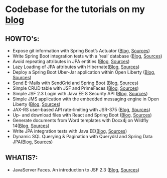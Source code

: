 # Codebase for the tutorials on my [blog](https://rieckpil.de/#/blog) 

## HOWTO's:

* Expose git information with Spring Boot’s Actuator ([Blog](https://rieckpil.de/howto-expose-git-information-with-spring-boots-actuator/), [Sources](https://github.com/rieckpil/blog-tutorials/tree/master/expose-git-information-actuator))
* Write Spring Boot integration tests with a ‘real’ database ([Blog](https://rieckpil.de/howto-write-spring-boot-integration-tests-with-a-real-database/), [Sources](https://github.com/rieckpil/blog-tutorials/tree/master/testcontainers))
* Avoid repeating attributes in JPA entities ([Blog](https://rieckpil.de/howto-avoid-repeating-attributes-in-jpa-entities/), [Sources](https://github.com/rieckpil/blog-tutorials/tree/master/avoid-repeating-attributes-in-jpa-entities))
* Lazy Loading of JPA attributes with Hibernate([Blog](https://rieckpil.de/how-to-lazy-loading-of-jpa-attributes-with-hibernate/), [Sources](https://github.com/rieckpil/blog-tutorials/tree/master/lazy-loading-of-jpa-attributes-with-hibernate))
* Deploy a Spring Boot Uber-Jar application within Open Liberty ([Blog](https://rieckpil.de/howto-run-spring-boot-uber-jar-application-within-open-liberty/), [Sources](https://github.com/rieckpil/blog-tutorials/tree/master/spring-boot-with-open-liberty/))
* Send E-Mails with SendGrid and Spring Boot ([Blog](https://rieckpil.de/howto-send-e-mails-with-sendgrid-and-spring-boot/), [Sources](https://github.com/rieckpil/blog-tutorials/tree/master/send-emails-with-sendgrid-and-spring-boot))
* Simple CRUD table with JSF and PrimeFaces ([Blog](https://rieckpil.de/howto-simple-crud-table-with-jsf-2-3-and-primefaces/), [Sources](https://github.com/rieckpil/blog-tutorials/tree/master/simple-crud-table-with-jsf-and-primefaces))
* Simple JSF 2.3 Login with Java EE 8 Security API ([Blog](https://rieckpil.de/howto-simple-form-based-authentication-for-jsf-2-3-with-java-ee-8-security-api/), [Sources](https://github.com/rieckpil/blog-tutorials/tree/master/jsf-simple-login-with-java-ee-security-api))
*  Simple JMS application with the embedded messaging engine in Open Liberty ([Blog](https://rieckpil.de/howto-simple-jms-application-with-the-embedded-messaging-engine-in-open-liberty/), [Sources](https://github.com/rieckpil/blog-tutorials/tree/master/embedded-messaging-engine-open-liberty))
* JAX-RS user-based API rate-limiting with JSR-375 ([Blog](https://rieckpil.de/howto-jax-rs-user-based-rate-limiting-with-jsr-375/), [Sources](https://github.com/rieckpil/blog-tutorials/tree/master/jax-rs-api-rate-limiting-with-jsr-375))
* Up- and download files with React and Spring Boot ([Blog](https://rieckpil.de/howto-up-and-download-files-with-react-and-spring-boot/), [Sources](https://github.com/rieckpil/blog-tutorials/tree/master/spring-boot-uploading-and-downloading-files-with-react))
* Generate documents from Word templates with Docx4j on Wildfly 14([Blog](https://rieckpil.de/howto-generate-documents-from-word-templates-with-docx4j-on-wildfly-14/), [Sources](https://github.com/rieckpil/blog-tutorials/tree/master/generate-documents-from-word-templates-with-docx4j-on-wildfly14))
* Write JPA integration tests with Java EE([Blog](https://rieckpil.de/howto-jpa-integration-tests-with-java-ee/), [Sources](https://github.com/rieckpil/blog-tutorials/tree/master/jpa-integration-tests-java-ee))
* Dynamic SQL Querying & Pagination with Querydsl and Spring Data JPA([Blog](https://rieckpil.de/howto-dynamic-sql-querying-pagination-with-querydsl-and-spring-data-jpa), [Sources](https://github.com/rieckpil/blog-tutorials/tree/master/dynamic-sql-querying-with-pagination))

## WHATIS?:

* JavaServer Faces. An introduction to JSF 2.3 ([Blog](https://rieckpil.de/whatis-java-server-faces-an-introduction-to-jsf-2-3/), [Sources](https://github.com/rieckpil/blog-tutorials/tree/master/hello-world-jsf-2.3))
